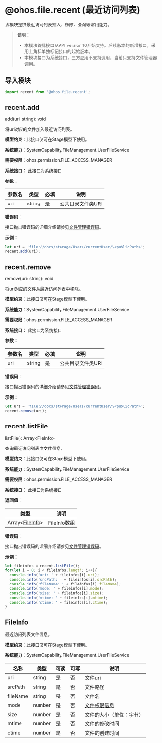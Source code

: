 # @ohos.file.recent (最近访问列表)

该模块提供最近访问列表插入、移除、查询等常用能力。

>**说明：**
>
> - 本模块首批接口从API version 10开始支持。后续版本的新增接口，采用上角标单独标记接口的起始版本。
> - 本模块接口为系统接口，三方应用不支持调用，当前只支持文件管理器调用。

## 导入模块

```js
import recent from '@ohos.file.recent';
```

## recent.add

add(uri: string): void

将uri对应的文件加入最近访问列表。

**模型约束**：此接口仅可在Stage模型下使用。

**系统能力**：SystemCapability.FileManagement.UserFileService

**需要权限**：ohos.permission.FILE_ACCESS_MANAGER

**系统接口：** 此接口为系统接口

**参数：**

| 参数名 | 类型   | 必填 | 说明                       |
| ------ | ------ | ---- | -------------------------- |
| uri   | string | 是   | 公共目录文件类URI |

**错误码：**

接口抛出错误码的详细介绍请参见[文件管理错误码](../errorcodes/errorcode-filemanagement.md)。

**示例：**

  ```js
  let uri = 'file://docs/storage/Users/currentUser/\<publicPath>';
  recent.add(uri);
  ```

## recent.remove

remove(uri: string): void

将uri对应的文件从最近访问列表中移除。

**模型约束**：此接口仅可在Stage模型下使用。

**系统能力**：SystemCapability.FileManagement.UserFileService

**需要权限**：ohos.permission.FILE_ACCESS_MANAGER

**系统接口：** 此接口为系统接口

**参数：**

| 参数名 | 类型   | 必填 | 说明                       |
| ------ | ------ | ---- | -------------------------- |
| uri   | string | 是   | 公共目录文件类URI |

**错误码：**

接口抛出错误码的详细介绍请参见[文件管理错误码](../errorcodes/errorcode-filemanagement.md)。

**示例：**

  ```js
  let uri = 'file://docs/storage/Users/currentUser/\<publicPath>';
  recent.remove(uri);
  ```

## recent.listFile

listFile(): Array\<FileInfo>

查询最近访问列表中文件信息。

**模型约束**：此接口仅可在Stage模型下使用。

**系统能力**：SystemCapability.FileManagement.UserFileService

**需要权限**：ohos.permission.FILE_ACCESS_MANAGER

**系统接口：** 此接口为系统接口

**返回值：**

  | 类型 | 说明 |
  | --- | -- |
  |  Array<[FileInfo](#fileinfo)> | FileInfo数组 |

**错误码：**

接口抛出错误码的详细介绍请参见[文件管理错误码](../errorcodes/errorcode-filemanagement.md)。

**示例：**

  ```js
  let fileinfos = recent.listFile();
  for(let i = 0; i < fileinfos.length; i++){
    console.info('uri: ' + fileinfos[i].uri);
    console.info('srcPath: ' + fileinfos[i].srcPath);
    console.info('fileName: ' + fileinfos[i].fileName);
    console.info('mode: ' + fileinfos[i].mode);
    console.info('size: ' + fileinfos[i].size);
    console.info('mtime: ' + fileinfos[i].mtime);
    console.info('ctime: ' + fileinfos[i].ctime);
  }
  ```

## FileInfo

最近访问列表文件信息。

**模型约束**：此接口仅可在Stage模型下使用。

**系统能力**：SystemCapability.FileManagement.UserFileService

| 名称 | 类型   | 可读 | 可写 | 说明     |
| ------ | ------ | -------- | ------ | -------- |
| uri | string | 是 | 否 | 文件uri |
| srcPath | string | 是 | 否 | 文件路径 |
| fileName | string | 是 | 否 | 文件名 |
| mode | number | 是 | 否 | [文件权限信息](js-apis-file-fs.md#stat) |
| size | number | 是 | 否 |  文件的大小（单位：字节） |
| mtime | number | 是 | 否 |  文件的修改时间 |
| ctime | number | 是 | 否 |  文件的创建时间 |
